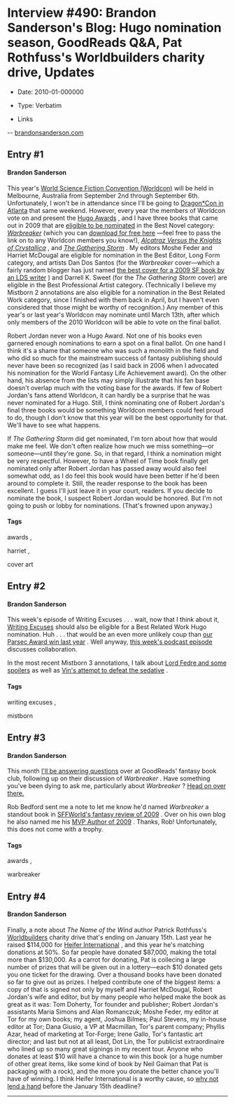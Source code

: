 # Interview #490: Brandon Sanderson's Blog: Hugo nomination season, GoodReads Q&A, Pat Rothfuss's Worldbuilders charity drive, Updates

- Date: 2010-01-000000

- Type: Verbatim

- Links

-- [brandonsanderson.com](http://www.brandonsanderson.com/blog/855/Hugo-nomination-season-GoodReads-QandA-Pat-Rothfusss-Worldbuilders-charity-drive-Updates)


## Entry #1

#### Brandon Sanderson

This year's
[World Science Fiction Convention (Worldcon)](http://aussiecon4.org.au/)
will be held in Melbourne, Australia from September 2nd through September 6th. Unfortunately, I won't be in attendance since I'll be going to
[Dragon\*Con in Atlanta](http://dragoncon.org/)
that same weekend. However, every year the members of Worldcon vote on and present the
[Hugo Awards](http://www.thehugoawards.org/)
, and I have three books that came out in 2009 that are
[eligible to be nominated](http://www.aussiecon4.org.au/index.php?page=66)
in the Best Novel category:
[*Warbreaker*](http://brandonsanderson.com/book/Warbreaker)
(which you can
[download for free here](http://www.brandonsanderson.com/drafts/warbreaker/Warbreaker_hardcover_1st_ed.pdf)
—feel free to pass the link on to any Worldcon members you know!),
[*Alcatraz Versus the Knights of Crystallica*](http://brandonsanderson.com/book/Alcatraz-3)
, and
[*The Gathering Storm*](http://brandonsanderson.com/book/The-Gathering-Storm)
. My editors Moshe Feder and Harriet McDougal are eligible for nomination in the Best Editor, Long Form category, and artists Dan Dos Santos (for the
*Warbreaker*
cover—which a fairly random blogger has just named
[the best cover for a 2009 SF book by an LDS writer](http://ldspublisher.blogspot.com/2010/01/and-winner-is.html)
) and Darrell K. Sweet (for the
*The Gathering Storm*
cover) are eligible in the Best Professional Artist category. (Technically I believe my Mistborn 2 annotations are also eligible for a nomination in the Best Related Work category, since I finished with them back in April, but I haven't even considered that those might be worthy of recognition.) Any member of this year's or last year's Worldcon may nominate until March 13th, after which only members of the 2010 Worldcon will be able to vote on the final ballot.

Robert Jordan never won a Hugo Award. Not one of his books even garnered enough nominations to earn a spot on a final ballot. On one hand I think it's a shame that someone who was such a monolith in the field and who did so much for the mainstream success of fantasy publishing should never have been so recognized (as I said back in 2006 when I advocated his nomination for the World Fantasy Life Achievement award). On the other hand, his absence from the lists may simply illustrate that his fan base doesn't overlap much with the voting base for the awards. If few of Robert Jordan's fans attend Worldcon, it can hardly be a surprise that he was never nominated for a Hugo. Still, I think nominating one of Robert Jordan's final three books would be something Worldcon members could feel proud to do, though I don't know that this year will be the best opportunity for that. We'll have to see what happens.

If
*The Gathering Storm*
did get nominated, I'm torn about how that would make me feel. We don't often realize how much we miss something—or someone—until they're gone. So, in that regard, I think a nomination might be very respectful. However, to have a Wheel of Time book finally get nominated only after Robert Jordan has passed away would also feel somewhat odd, as I do feel this book would have been better if he'd been around to complete it. Still, the reader response to the book has been excellent. I guess I'll just leave it in your court, readers. If you decide to nominate the book, I suspect Robert Jordan would be honored. But I'm not going to push or lobby for nominations. (That's frowned upon anyway.)

#### Tags

awards
,

harriet
,

cover art

## Entry #2

#### Brandon Sanderson

This week's episode of Writing Excuses . . . wait, now that I think about it,
[Writing Excuses](http://www.writingexcuses.com/)
should also be eligible for a Best Related Work Hugo nomination. Huh . . . that would be an even more unlikely coup than
[our Parsec Award win last year](http://www.writingexcuses.com/2009/09/13/writing-excuses-parsec-award-acceptance-speech/)
. Well anyway,
[this week's podcast episode](http://www.writingexcuses.com/2010/01/03/)
discusses collaboration.

In the most recent Mistborn 3 annotations, I talk about
[Lord Fedre and some spoilers](http://brandonsanderson.com/annotation/318/Mistborn-3-Chapter-Forty-Nine-Part-2)
as well as
[Vin's attempt to defeat the sedative](http://brandonsanderson.com/annotation/319/Mistborn-3-Chapter-Fifty)
.

#### Tags

writing excuses
,

mistborn

## Entry #3

#### Brandon Sanderson

This month
[I'll be answering questions](http://www.goodreads.com/topic/show/264132-q-a-with-brandon-sanderson)
over at GoodReads' fantasy book club, following up on their discussion of
*Warbreaker*
. Have something you've been dying to ask me, particularly about
*Warbreaker*
?
[Head on over there.](http://www.goodreads.com/topic/show/264132-q-a-with-brandon-sanderson)

Rob Bedford sent me a note to let me know he'd named
*Warbreaker*
a standout book in
[SFFWorld's fantasy review of 2009](http://www.sffworld.com/mul/280p0.html)
. Over on his own blog he also named me his
[MVP Author of 2009](http://blogorob.blogspot.com/2010/01/2009-reading-year-in-review.html)
. Thanks, Rob! Unfortunately, this does not come with a trophy.

#### Tags

awards
,

warbreaker

## Entry #4

#### Brandon Sanderson

Finally, a note about
*The Name of the Wind*
author Patrick Rothfuss's
[Worldbuilders](http://blog.patrickrothfuss.com/)
charity drive that's ending on January 15th. Last year he raised $114,000 for
[Heifer International](http://heifer.org/)
, and this year he's matching donations at 50%. So far people have donated $87,000, making the total more than $130,000. As a carrot for donating, Pat is collecing a large number of prizes that will be given out in a lottery—each $10 donated gets you one ticket for the drawing. Over a thousand books have been donated so far to give out as prizes. I helped contribute one of the biggest items: a copy of
that is signed not only by myself and Harriet McDougal, Robert Jordan's wife and editor, but by many people who helped make the book as great as it was: Tom Doherty, Tor founder and publisher; Robert Jordan's assistants Maria Simons and Alan Romanczuk; Moshe Feder, my editor at Tor for my own books; my agent, Joshua Bilmes; Paul Stevens, my in-house editor at Tor; Dana Giusio, a VP at Macmillan, Tor's parent company; Phyllis Azar, head of marketing at Tor-Forge; Irene Gallo, Tor's fantastic art director; and last but not at all least, Dot Lin, the Tor publicist extraordinaire who lined up so many great signings in my recent tour. Anyone who donates at least $10 will have a chance to win this book (or a huge number of other great items, like some kind of book by Neil Gaiman that Pat is packaging with a rock), and the more you donate the better chance you'll have of winning. I think Heifer International is a worthy cause, so
[why not lend a hand](http://www.heifer.org/site/c.swL1KcNZLxH/b.5547837/k.BEFE/Home.htm)
before the January 15th deadline?


---

